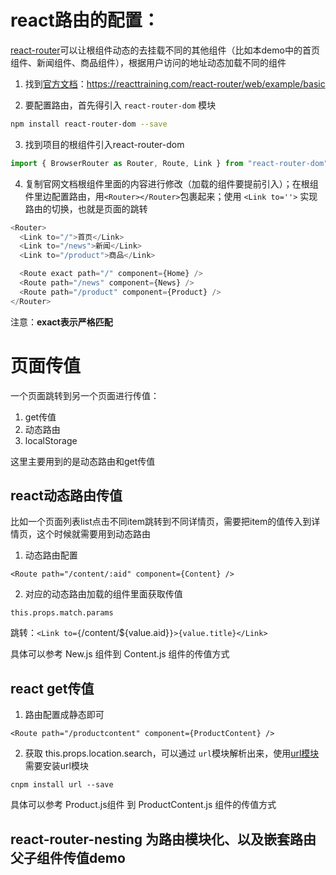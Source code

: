 # react路由的配置：

[react-router](https://github.com/ReactTraining/react-router)可以让根组件动态的去挂载不同的其他组件（比如本demo中的首页组件、新闻组件、商品组件），根据用户访问的地址动态加载不同的组件

1. 找到[官方文档](https://reacttraining.com/react-router/web/example/basic)：https://reacttraining.com/react-router/web/example/basic

2. 要配置路由，首先得引入 `react-router-dom` 模块

```sh
npm install react-router-dom --save
```

3. 找到项目的根组件引入react-router-dom

```js
import { BrowserRouter as Router, Route, Link } from "react-router-dom"
```

4. 复制官网文档根组件里面的内容进行修改（加载的组件要提前引入）；在根组件里边配置路由，用`<Router></Router>`包裹起来；使用 `<Link to=''>` 实现路由的切换，也就是页面的跳转


```js
<Router>
  <Link to="/">首页</Link>
  <Link to="/news">新闻</Link>
  <Link to="/product">商品</Link>

  <Route exact path="/" component={Home} />
  <Route path="/news" component={News} />    
  <Route path="/product" component={Product} />   
</Router>
```

注意：**exact表示严格匹配**

# 页面传值

一个页面跳转到另一个页面进行传值：

1. get传值
2. 动态路由
3. localStorage

这里主要用到的是动态路由和get传值

## react动态路由传值

比如一个页面列表list点击不同item跳转到不同详情页，需要把item的值传入到详情页，这个时候就需要用到动态路由

1. 动态路由配置

`<Route path="/content/:aid" component={Content} />`

2. 对应的动态路由加载的组件里面获取传值

`this.props.match.params`

跳转：`<Link to={`/content/${value.aid}`}>{value.title}</Link>`

具体可以参考 New.js 组件到 Content.js 组件的传值方式

## react get传值  

1. 路由配置成静态即可

`<Route path="/productcontent" component={ProductContent} />`

2. 获取 this.props.location.search，可以通过 `url`模块解析出来，使用[url模块](https://www.npmjs.com/package/url)需要安装url模块

`cnpm install url --save`

具体可以参考 Product.js组件 到 ProductContent.js 组件的传值方式

## react-router-nesting 为路由模块化、以及嵌套路由父子组件传值demo